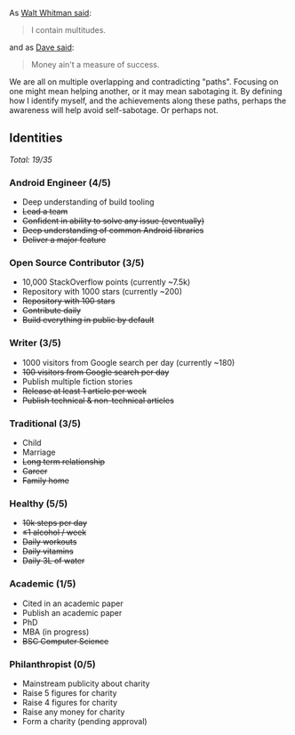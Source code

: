As [Walt Whitman said](https://poets.org/poem/song-myself-51):

> I contain multitudes.

and as [Dave said](https://genius.com/Dave-picture-me-lyrics):

> Money ain't a measure of success.

We are all on multiple overlapping and contradicting "paths". Focusing on one might mean helping another, or it may mean sabotaging it. By defining how I identify myself, and the achievements along these paths, perhaps the awareness will help avoid self-sabotage. Or perhaps not.

## Identities

*Total: 19/35*

### Android Engineer (4/5)

- Deep understanding of build tooling
- ~~Lead a team~~
- ~~Confident in ability to solve any issue (eventually)~~
- ~~Deep understanding of common Android libraries~~
- ~~Deliver a major feature~~

### Open Source Contributor (3/5)

- 10,000 StackOverflow points (currently ~7.5k)
- Repository with 1000 stars (currently ~200)
- ~~Repository with 100 stars~~
- ~~Contribute daily~~
- ~~Build everything in public by default~~

### Writer (3/5)

- 1000 visitors from Google search per day (currently ~180)
- ~~100 visitors from Google search per day~~
- Publish multiple fiction stories
- ~~Release at least 1 article per week~~
- ~~Publish technical & non-technical articles~~

### Traditional (3/5)

- Child
- Marriage
- ~~Long term relationship~~
- ~~Career~~
- ~~Family home~~

### Healthy (5/5)

- ~~10k steps per day~~
- ~~≤1 alcohol / week~~
- ~~Daily workouts~~
- ~~Daily vitamins~~
- ~~Daily 3L of water~~

### Academic (1/5)

- Cited in an academic paper
- Publish an academic paper
- PhD
- MBA (in progress)
- ~~BSC Computer Science~~

### Philanthropist (0/5)

- Mainstream publicity about charity
- Raise 5 figures for charity
- Raise 4 figures for charity
- Raise any money for charity
- Form a charity (pending approval)
